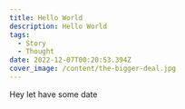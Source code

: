 ```yaml
---
title: Hello World
description: Hello World
tags:
  - Story
  - Thought
date: 2022-12-07T00:20:53.394Z
cover_image: /content/the-bigger-deal.jpg
---
```

H﻿ey let have some date